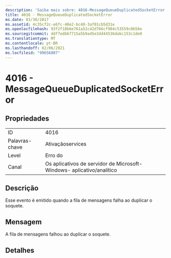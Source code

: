 ```yaml
---
description: 'Saiba mais sobre: 4016-MessageQueueDuplicatedSocketError'
title: 4016 - MessageQueueDuplicatedSocketError
ms.date: 03/30/2017
ms.assetid: 4c35cf2c-e6fc-48e2-bc40-3af01cb5d31e
ms.openlocfilehash: 93f2f18b6e761a52c42d766cf904c53559c0b56e
ms.sourcegitcommit: ddf7edb67715a5b9a45e3dd44536dabc153c1de0
ms.translationtype: MT
ms.contentlocale: pt-BR
ms.lasthandoff: 02/06/2021
ms.locfileid: "99656807"
---
```

# <a name="4016---messagequeueduplicatedsocketerror"></a>4016 - MessageQueueDuplicatedSocketError

## <a name="properties"></a>Propriedades  
  
|||  
|-|-|  
|ID|4016|  
|Palavras-chave|Ativaçãoservices|  
|Level|Erro do|  
|Canal|Os aplicativos de servidor de Microsoft-Windows- aplicativo/analítico|  
  
## <a name="description"></a>Descrição  

 Esse evento é emitido quando a fila de mensagens falha ao duplicar o soquete.  
  
## <a name="message"></a>Mensagem  

 A fila de mensagens falhou ao duplicar o soquete.  
  
## <a name="details"></a>Detalhes

